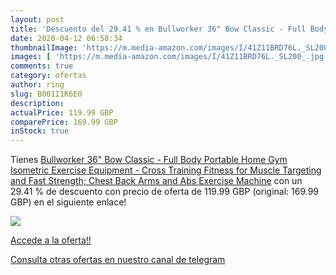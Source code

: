 ```yaml
---
layout: post
title: 'Descuento del 29.41 % en Bullworker 36" Bow Classic - Full Body P'
date: 2020-04-12 06:58:34
thumbnailImage: 'https://m.media-amazon.com/images/I/41Z11BRD76L._SL200_.jpg'
images: [ 'https://m.media-amazon.com/images/I/41Z11BRD76L._SL200_.jpg' ]
comments: true
category: ofertas
author: ring
slug: B001I1K6E0
description:
actualPrice: 119.99 GBP
comparePrice: 169.99 GBP
inStock: true
---
```


Tienes [Bullworker 36" Bow Classic - Full Body Portable Home Gym Isometric Exercise Equipment - Cross Training Fitness for Muscle Targeting and Fast Strength; Chest  Back  Arms  and Abs Exercise Machine](https://www.amazon.com/dp/B001I1K6E0/?tag=redken08-20) con un 29.41 % de descuento con precio de oferta de 119.99 GBP (original: 169.99 GBP) en el siguiente enlace!

[![](https://m.media-amazon.com/images/I/41Z11BRD76L._SL200_.jpg)](https://www.amazon.com/dp/B001I1K6E0/?tag=redken08-20)

[Accede a la oferta!!](https://www.amazon.com/dp/B001I1K6E0/?tag=redken08-20)

[Consulta otras ofertas en nuestro canal de telegram](https://t.me/s/ofertas25)
